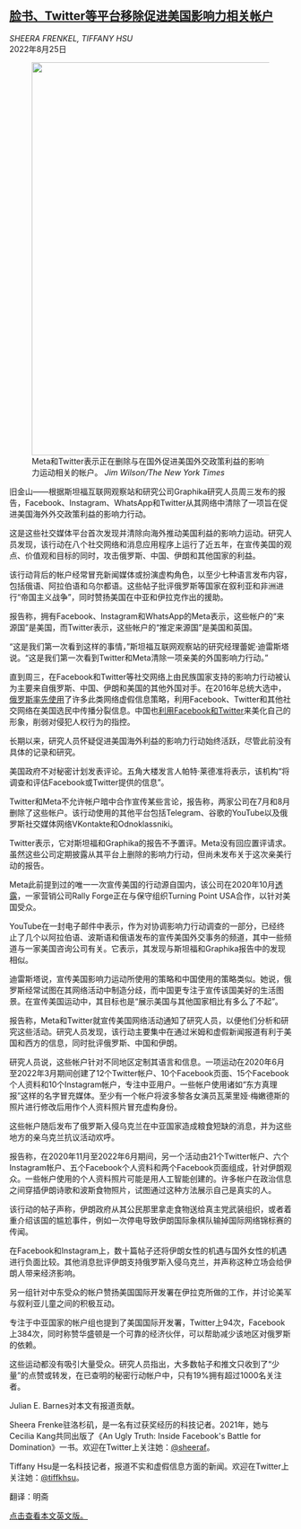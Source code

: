 <!--1661405822000-->
[脸书、Twitter等平台移除促进美国影响力相关帐户](https://cn.nytimes.com/technology/20220825/facebook-twitter-influence-campaign/)
------

<address>SHEERA FRENKEL, TIFFANY HSU</address><time pudate="2022-08-25 01:30:11" datetime="2022-08-25 01:30:11">2022年8月25日</time><figure><img src="https://images.weserv.nl/?url=static01.nyt.com/images/2022/08/24/business/24us-disinfo/24us-disinfo-master1050.jpg" width="1050" height="700"><figcaption>Meta和Twitter表示正在删除与在国外促进美国外交政策利益的影响力运动相关的帐户。 <cite>Jim Wilson/The New York Times</cite></figcaption></figure><section><p>旧金山——根据斯坦福互联网观察站和研究公司Graphika研究人员周三发布的报告，Facebook、Instagram、WhatsApp和Twitter从其网络中清除了一项旨在促进美国海外外交政策利益的影响力行动。</p><p>这是这些社交媒体平台首次发现并清除向海外推动美国利益的影响力运动。研究人员发现，该行动在八个社交网络和消息应用程序上运行了近五年，在宣传美国的观点、价值观和目标的同时，攻击俄罗斯、中国、伊朗和其他国家的利益。</p><p>该行动背后的帐户经常冒充新闻媒体或扮演虚构角色，以至少七种语言发布内容，包括俄语、阿拉伯语和乌尔都语。这些帖子批评俄罗斯等国家在叙利亚和非洲进行“帝国主义战争”，同时赞扬美国在中亚和伊拉克作出的援助。</p><p>报告称，拥有Facebook、Instagram和WhatsApp的Meta表示，这些帐户的“来源国”是美国，而Twitter表示，这些帐户的“推定来源国”是美国和英国。</p><p>“这是我们第一次看到这样的事情，”斯坦福互联网观察站的研究经理蕾妮·迪雷斯塔说。“这是我们第一次看到Twitter和Meta清除一项亲美的外国影响力行动。”</p><p>直到周三，在Facebook和Twitter等社交网络上由民族国家支持的影响力行动被认为主要来自俄罗斯、中国、伊朗和美国的其他外国对手。在2016年总统大选中，<a href="https://www.nytimes.com/2018/02/17/technology/indictment-russian-tech-facebook.html" title="Link: https://www.nytimes.com/2018/02/17/technology/indictment-russian-tech-facebook.html">俄罗斯率先使用</a>了许多此类网络虚假信息策略，利用Facebook、Twitter和其他社交网络在美国选民中传播分裂信息。中国也<a href="https://www.nytimes.com/zh-hans/interactive/2021/12/20/technology/china-facebook-twitter-influence-manipulation-chinese.html" title="Link: https://www.nytimes.com/zh-hans/interactive/2021/12/20/technology/china-facebook-twitter-influence-manipulation-chinese.html">利用Facebook和Twitter</a>来美化自己的形象，削弱对侵犯人权行为的指控。</p><p>长期以来，研究人员怀疑促进美国海外利益的影响力行动始终活跃，尽管此前没有具体的记录和研究。</p><p>美国政府不对秘密计划发表评论。五角大楼发言人帕特·莱德准将表示，该机构“将调查和评估Facebook或Twitter提供的信息”。</p><p>Twitter和Meta不允许帐户暗中合作宣传某些言论，报告称，两家公司在7月和8月删除了这些帐户。该行动使用的其他平台包括Telegram、谷歌的YouTube以及俄罗斯社交媒体网络VKontakte和Odnoklassniki。</p><p>Twitter表示，它对斯坦福和Graphika的报告不予置评。Meta没有回应置评请求。虽然这些公司定期披露从其平台上删除的影响力行动，但尚未发布关于这次亲美行动的报告。</p><p>Meta此前提到过的唯一一次宣传美国的行动源自国内，该公司在2020年10月<a rel="noopener noreferrer" target="_blank" href="https://about.fb.com/news/2020/10/removing-coordinated-inauthentic-behavior-september-report/" title="Link: https://about.fb.com/news/2020/10/removing-coordinated-inauthentic-behavior-september-report/">透露</a>，一家营销公司Rally Forge正在与保守组织Turning Point USA合作，以针对美国受众。</p><p>YouTube在一封电子邮件中表示，作为对协调影响力行动调查的一部分，已经终止了几个以阿拉伯语、波斯语和俄语发布的宣传美国外交事务的频道，其中一些频道与一家美国咨询公司有关。它表示，其发现与斯坦福和Graphika报告中的发现相似。</p><p>迪雷斯塔说，宣传美国影响力运动所使用的策略和中国使用的策略类似。她说，俄罗斯经常试图在其网络活动中制造分歧，而中国更专注于宣传该国美好的生活图景。在宣传美国运动中，其目标也是“展示美国与其他国家相比有多么了不起”。</p><p>报告称，Meta和Twitter就宣传美国网络活动通知了研究人员，以便他们分析和研究这些活动。研究人员发现，该行动主要集中在通过米姆和虚假新闻报道有利于美国和西方的信息，同时批评俄罗斯、中国和伊朗。</p><p>研究人员说，这些帐户针对不同地区定制其语言和信息。一项运动在2020年6月至2022年3月期间创建了12个Twitter帐户、10个Facebook页面、15个Facebook个人资料和10个Instagram帐户，专注中亚用户。一些帐户使用诸如“东方真理报”这样的名字冒充媒体。至少有一个帐户将波多黎各女演员瓦莱里娅·梅嫩德斯的照片进行修改后用作个人资料照片冒充虚构身份。</p><p>这些帐户随后发布了俄罗斯入侵乌克兰在中亚国家造成粮食短缺的消息，并为这些地方的亲乌克兰抗议活动欢呼。</p><p>报告称，在2020年11月至2022年6月期间，另一个活动由21个Twitter帐户、六个Instagram帐户、五个Facebook个人资料和两个Facebook页面组成，针对伊朗观众。一些帐户使用的个人资料照片可能是用人工智能创建的。许多帐户在政治信息之间穿插伊朗诗歌和波斯食物照片，试图通过这种方法展示自己是真实的人。</p><p>该行动的帖子声称，伊朗政府从其公民那里拿走食物送给真主党武装组织，或者着重介绍该国的尴尬事件，例如一次停电导致伊朗国际象棋队输掉国际网络锦标赛的传闻。</p><p>在Facebook和Instagram上，数十篇帖子还将伊朗女性的机遇与国外女性的机遇进行负面比较。其他消息批评伊朗支持俄罗斯入侵乌克兰，并声称这种立场会给伊朗人带来经济影响。</p><p>另一组针对中东受众的帐户赞扬美国国际开发署在伊拉克所做的工作，并讨论美军与叙利亚儿童之间的积极互动。</p><p>专注于中亚国家的帐户组也提到了美国国际开发署，Twitter上94次，Facebook上384次，同时称赞华盛顿是一个可靠的经济伙伴，可以帮助减少该地区对俄罗斯的依赖。</p><p>这些运动都没有吸引大量受众。研究人员指出，大多数帖子和推文只收到了“少量”的点赞或转发，在已查明的秘密行动帐户中，只有19%拥有超过1000名关注者。</p></section><footer><p>Julian E. Barnes对本文有报道贡献。</p><p>Sheera Frenke驻洛杉矶，是一名有过获奖经历的科技记者。2021年，她与Cecilia Kang共同出版了《An Ugly Truth: Inside Facebook's Battle for Domination》一书。欢迎在Twitter上关注她：<a rel="nofollow" target="_blank" href="https://twitter.com/sheeraf">@sheeraf</a>。</p><p>Tiffany Hsu是一名科技记者，报道不实和虚假信息方面的新闻。欢迎在Twitter上关注她：<a rel="nofollow" target="_blank" href="https://twitter.com/tiffkhsu">@tiffkhsu</a>。</p><p>翻译：明斋</p><p><a rel="nofollow" target="_blank" href="https://www.nytimes.com/2022/08/24/technology/facebook-twitter-influence-campaign.html">点击查看本文英文版。</a></p></footer>
